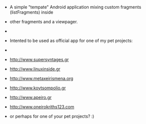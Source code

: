  *  A simple "tempate" Android application mixing custom fragments (listFragments) inside 
 *  other fragments and a viewpager.
 *  
 *  Intented to be used as official app for one of my pet projects:
 *  
 *  http://www.supersyntages.gr
 *  http://www.linuxinside.gr
 *  http://www.metaxeirismena.org
 *  http://www.koytsompolio.gr
 *  http://www.apeiro.gr
 *  http://www.oneirokriths123.com

 *  or perhaps for one of your pet projects? :)
